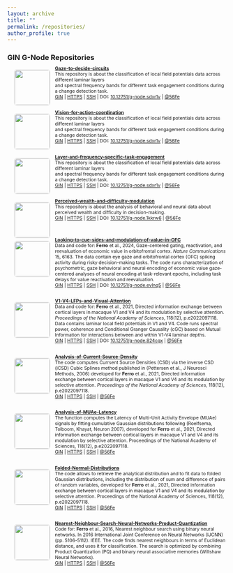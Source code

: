```yaml
---
layout: archive
title: ""
permalink: /repositories/
author_profile: true
---
```

 
<h3>GIN G-Node Repositories</h3>

<a target="_blank" href="https://gin.g-node.org/56Fe/Layer-and-frequency-specific-task-engagement"><img style="width:80px; float:left; margin-right: 2%; width: 80px; float: left; margin-left:3%; border: .15em solid #EEE; border-radius:.5em;" src="https://gin.g-node.org/repo-avatars/10487"> </a>
 <div style="margin-bottom:3em; margin-top:-8px; font-size:.75em"><a target="_blank" href="https://gin.g-node.org/56Fe/Layer-and-frequency-specific-task-engagement"><b style="font-size:1em">Gaze-to-decide-circuits</b> <br> </a>
  This repository is about the classification of local field potentials data across different laminar layers <br>and spectral frequency bands for different task engagement conditions during a change detection task. <br>
  <a target="_blank" href="https://gin.g-node.org/56Fe/Layer-and-frequency-specific-task-engagement">GIN</a> | <a target="_blank"  href="https://gin.g-node.org/56Fe/Layer-and-frequency-specific-task-engagement">HTTPS</a> | <a target="_blank" href="https://gin.g-node.org/56Fe/Layer-and-frequency-specific-task-engagement">SSH</a> | DOI: <a target="_blank" href="https://doi.gin.g-node.org/10.12751/g-node.sdxr1v/">10.12751/g-node.sdxr1v</a> | <a target="_blank" href="https://gin.g-node.org/56Fe/">@56Fe</a>
 </div> 

 <a target="_blank" href="https://gin.g-node.org/56Fe/Layer-and-frequency-specific-task-engagement"><img style="width:80px; float:left; margin-right: 2%; width: 80px; float: left; margin-left:3%; border: .15em solid #EEE; border-radius:.5em;" src="https://gin.g-node.org/repo-avatars/10487"> </a>
 <div style="margin-bottom:3em; margin-top:-8px; font-size:.75em"><a target="_blank" href="https://gin.g-node.org/56Fe/Layer-and-frequency-specific-task-engagement"><b style="font-size:1em">Vision-for-action-coordination</b> <br> </a>
  This repository is about the classification of local field potentials data across different laminar layers <br>and spectral frequency bands for different task engagement conditions during a change detection task. <br>
  <a target="_blank" href="https://gin.g-node.org/56Fe/Layer-and-frequency-specific-task-engagement">GIN</a> | <a target="_blank"  href="https://gin.g-node.org/56Fe/Layer-and-frequency-specific-task-engagement">HTTPS</a> | <a target="_blank" href="https://gin.g-node.org/56Fe/Layer-and-frequency-specific-task-engagement">SSH</a> | DOI: <a target="_blank" href="https://doi.gin.g-node.org/10.12751/g-node.sdxr1v/">10.12751/g-node.sdxr1v</a> | <a target="_blank" href="https://gin.g-node.org/56Fe/">@56Fe</a>
 </div> 

<a target="_blank" href="https://gin.g-node.org/56Fe/Layer-and-frequency-specific-task-engagement"><img style="width:80px; float:left; margin-right: 2%; width: 80px; float: left; margin-left:3%; border: .15em solid #EEE; border-radius:.5em;" src="https://gin.g-node.org/repo-avatars/10487"> </a>
 <div style="margin-bottom:3em; margin-top:-8px; font-size:.75em"><a target="_blank" href="https://gin.g-node.org/56Fe/Layer-and-frequency-specific-task-engagement"><b style="font-size:1em">Layer-and-frequency-specific-task-engagement</b> <br> </a>
  This repository is about the classification of local field potentials data across different laminar layers <br>and spectral frequency bands for different task engagement conditions during a change detection task. <br>
  <a target="_blank" href="https://gin.g-node.org/56Fe/Layer-and-frequency-specific-task-engagement">GIN</a> | <a target="_blank"  href="https://gin.g-node.org/56Fe/Layer-and-frequency-specific-task-engagement">HTTPS</a> | <a target="_blank" href="https://gin.g-node.org/56Fe/Layer-and-frequency-specific-task-engagement">SSH</a> | DOI: <a target="_blank" href="https://doi.gin.g-node.org/10.12751/g-node.sdxr1v/">10.12751/g-node.sdxr1v</a> | <a target="_blank" href="https://gin.g-node.org/56Fe/">@56Fe</a>
 </div> 

<a target="_blank" href="https://gin.g-node.org/56Fe/Perceived-wealth-and-difficulty-modulation"><img style="width:80px; float:left; margin-right: 2%; width: 80px; float: left; margin-left:3%; border: .15em solid #EEE; border-radius:.5em;" src="https://gin.g-node.org/repo-avatars/11343"> </a>
 <div style="margin-bottom:3em; margin-top:-8px; font-size:.75em"><a target="_blank" href="https://gin.g-node.org/56Fe/Perceived-wealth-and-difficulty-modulation"><b style="font-size:1em">Perceived-wealth-and-difficulty-modulation</b> <br> </a>
  This repository is about the analysis of behavioral and neural data about perceived wealth and difficulty in decision-making. <br>
  <a target="_blank" href="https://gin.g-node.org/56Fe/Perceived-wealth-and-difficulty-modulation">GIN</a> | <a target="_blank" href="https://gin.g-node.org/56Fe/Perceived-wealth-and-difficulty-modulation">HTTPS</a> | <a target="_blank" href="https://gin.g-node.org/56Fe/Perceived-wealth-and-difficulty-modulation">SSH</a> | DOI: <a target="_blank" href="https://doi.org/10.12751/g-node.1kkrw6">10.12751/g-node.1kkrw6</a> | <a target="_blank" href="https://gin.g-node.org/56Fe/">@56Fe</a> <br><br>
 </div> 

<a target="_blank" href="https://gin.g-node.org/56Fe/Looking-to-cue-sides-and-modulation-of-value-in-OFC"><img style="width:80px; float:left; margin-bottom:20px; margin-right: 2%; width: 80px; float: left; margin-left:3%; border: .15em solid #EEE; border-radius:.5em;" src="https://gin.g-node.org/repo-avatars/9295"> </a>
 <div style="margin-bottom:3em; margin-top:-8px; font-size:.75em"><a target="_blank" href="https://gin.g-node.org/56Fe/Looking-to-cue-sides-and-modulation-of-value-in-OFC"><b style="font-size:1em">Looking-to-cue-sides-and-modulation-of-value-in-OFC</b> <br> </a>
  Data and code for: <b>Ferro</b> et al., 2024, Gaze-centered gating, reactivation, and reevaluation of economic value in orbitofrontal cortex. <i>Nature Communications</i> 15, 6163. The data contain eye gaze and orbitofrontal cortex (OFC) spiking activity during risky decision-making tasks. The code runs characterization of psychometric, gaze behavioral and neural encoding of economic value gaze-centered analyses of neural encoding at task-relevant epochs, including task delays for value reactivation and reevaluation. <br>
  <a target="_blank" href="https://gin.g-node.org/56Fe/Looking-to-cue-sides-and-modulation-of-value-in-OFC">GIN</a> | <a target="_blank" href="https://gin.g-node.org/56Fe/Looking-to-cue-sides-and-modulation-of-value-in-OFC">HTTPS</a> | <a target="_blank" href="https://gin.g-node.org/56Fe/Looking-to-cue-sides-and-modulation-of-value-in-OFC">SSH</a> | DOI: <a target="_blank" href="https://doi.org/10.12751/g-node.evlnq5">10.12751/g-node.evlnq5</a> | <a target="_blank" href="https://gin.g-node.org/56Fe/">@56Fe</a>
 </div> 

<a target="_blank" href="https://gin.g-node.org/56Fe/V1-V4-LFPs-and-Visual-Attention"><img style="width:80px; float:left; margin-bottom:20px; margin-right: 2%; width: 80px; float: left; margin-left:3%; border: .15em solid #EEE; border-radius:.5em;" src="https://gin.g-node.org/repo-avatars/2351"> </a>
 <div style="margin-bottom:3em; margin-top:-8px; font-size:.75em"><a target="_blank" href="https://gin.g-node.org/56Fe/V1-V4-LFPs-and-Visual-Attention"><b style="font-size:1em">V1-V4-LFPs-and-Visual-Attention</b> <br> </a>
  Data and code for: <b>Ferro</b> et al., 2021, Directed information exchange between cortical layers in macaque V1 and V4 and its modulation by selective attention. <i>Proceedings of the National Academy of Sciences</i>, 118(12), p.e2022097118. Data contains laminar local field potentials in V1 and V4. Code runs spectral power, coherence and Conditional Granger Causality (cGC) based on Mutual Information for interactions between and within V1-V4 laminar depths.  <br>
  <a target="_blank" href="https://gin.g-node.org/56Fe/V1-V4-LFPs-and-Visual-Attention">GIN</a> | <a target="_blank" href="https://gin.g-node.org/56Fe/V1-V4-LFPs-and-Visual-Attention">HTTPS</a> | <a target="_blank" href="https://gin.g-node.org/56Fe/V1-V4-LFPs-and-Visual-Attention">SSH</a> | DOI: <a target="_blank" href="https://doi.gin.g-node.org/10.12751/g-node.824cgx/">10.12751/g-node.824cgx</a> | <a target="_blank" href="https://gin.g-node.org/56Fe/">@56Fe</a>
 </div> 

<a target="_blank" href="https://gin.g-node.org/56Fe/Analysis-of-Current-Source-Density"><img style="width:80px; float:left; margin-right: 2%; width: 80px; float: left; margin-left:3%; border: .15em solid #EEE; border-radius:.5em;" src="https://gin.g-node.org/repo-avatars/3915"> </a>
 <div style="margin-bottom:3em; margin-top:-8px; font-size:.75em"><a target="_blank" href="https://gin.g-node.org/56Fe/Analysis-of-Current-Source-Density"><b style="font-size:1em">Analysis-of-Current-Source-Density</b> <br> </a>
  The code computes Currsent Source Densities (CSD) via the inverse CSD (iCSD) Cubic Splines method published in (Pettersen et al., J Neurosci Methods, 2006) developed for <b>Ferro</b> et al., 2021, Directed information exchange between cortical layers in macaque V1 and V4 and its modulation by selective attention. <i>Proceedings of the National Academy of Sciences</i>, 118(12), p.e2022097118.<br>
  <a target="_blank" href="https://gin.g-node.org/56Fe/Analysis-of-Current-Source-Density">GIN</a> | <a target="_blank" href="https://gin.g-node.org/56Fe/Analysis-of-Current-Source-Density">HTTPS</a> | <a target="_blank" href="https://gin.g-node.org/56Fe/Analysis-of-Current-Source-Density">SSH</a> | <a target="_blank" href="https://gin.g-node.org/56Fe/">@56Fe</a>
 </div> 

<a target="_blank" href="https://gin.g-node.org/56Fe/Analysis-of-MUAe-Latency"><img style="width:80px; float:left; margin-right: 2%; width: 80px; float: left; margin-left:3%; border: .15em solid #EEE; border-radius:.5em;" src="https://gin.g-node.org/repo-avatars/3914"> </a>
 <div style="margin-bottom:3em; margin-top:-8px; font-size:.75em"><a target="_blank" href="https://gin.g-node.org/56Fe/Analysis-of-MUAe-Latency"><b style="font-size:1em">Analysis-of-MUAe-Latency</b> <br> </a>
  The function computes the Latency of Multi-Unit Activity Envelope (MUAe) signals by fitting cumulative Gaussian distributions following (Roelfsema, Tolboom, Khayat, Neuron 2007), developed for <b>Ferro</b> et al., 2021, Directed information exchange between cortical layers in macaque V1 and V4 and its modulation by selective attention. Proceedings of the National Academy of Sciences, 118(12), p.e2022097118.<br>
  <a target="_blank" href="https://gin.g-node.org/56Fe/Analysis-of-MUAe-Latency">GIN</a> | <a target="_blank" href="https://gin.g-node.org/56Fe/Analysis-of-MUAe-Latency">HTTPS</a> | <a target="_blank" href="https://gin.g-node.org/56Fe/Analysis-of-MUAe-Latency">SSH</a> | <a target="_blank" href="https://gin.g-node.org/56Fe/">@56Fe</a>
 </div> 

<a target="_blank" href="https://gin.g-node.org/56Fe/Folded-Normal-Distributions"><img style="width:80px; float:left; margin-right: 2%; width: 80px; float: left; margin-left:3%; border: .15em solid #EEE; border-radius:.5em;" src="https://gin.g-node.org/repo-avatars/3925"> </a>
 <div style="margin-bottom:3em; margin-top:-8px; font-size:.75em"><a target="_blank" href="https://gin.g-node.org/56Fe/Folded-Normal-Distributions"><b style="font-size:1em">Folded-Normal-Distributions</b> <br> </a>
  The code allows to retrieve the analytical distribution and to fit data to folded Gaussian distributions, including the distribution of sum and difference of pairs of random variables, developed for <b>Ferro</b> et al., 2021, Directed information exchange between cortical layers in macaque V1 and V4 and its modulation by selective attention. Proceedings of the National Academy of Sciences, 118(12), p.e2022097118.<br>
  <a target="_blank" href="https://gin.g-node.org/56Fe/Folded-Normal-Distributions">GIN</a> | <a target="_blank" href="https://gin.g-node.org/56Fe/Folded-Normal-Distributions">HTTPS</a> | <a target="_blank" href="https://gin.g-node.org/56Fe/Folded-Normal-Distributions">SSH</a> | <a target="_blank" href="https://gin.g-node.org/56Fe/">@56Fe</a>
 </div> 


<a target="_blank" href="https://gin.g-node.org/56Fe/Nearest-Neighbour-Search-Neural-Networks-Product-Quantization"><img style="width:80px; float:left; margin-right: 2%; width: 80px; float: left; margin-left:3%; border: .15em solid #EEE; border-radius:.5em;" src="https://gin.g-node.org/repo-avatars/10491"> </a>
 <div style="margin-bottom:3em; margin-top:-8px; font-size:.75em"><a target="_blank" href="https://gin.g-node.org/56Fe/Nearest-Neighbour-Search-Neural-Networks-Product-Quantization"><b style="font-size:1em">Nearest-Neighbour-Search-Neural-Networks-Product-Quantization</b> <br> </a>
  Code for: <b>Ferro</b> et al., 2016, Nearest neighbour search using binary neural networks. In 2016 International Joint Conference on Neural Networks (IJCNN) (pp. 5106-5112). IEEE. The code finds nearest neighbours in terms of Euclidean distance, and uses it for classification. The search is optimized by combining Product Quantization (PQ) and binary neural associative memories (Willshaw Neural Networks).  <br>
  <a target="_blank" href="https://gin.g-node.org/56Fe/Nearest-Neighbour-Search-Neural-Networks-Product-Quantization">GIN</a> | <a target="_blank" href="https://gin.g-node.org/56Fe/Nearest-Neighbour-Search-Neural-Networks-Product-Quantization">HTTPS</a> | <a target="_blank" href="https://gin.g-node.org/56Fe/Nearest-Neighbour-Search-Neural-Networks-Product-Quantization">SSH</a> | <a target="_blank" href="https://gin.g-node.org/56Fe/">@56Fe</a>
 </div> 
